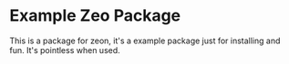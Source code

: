 # Example Zeo Package

This is a package for zeon, it's a example package just for installing and fun. It's pointless when used.
